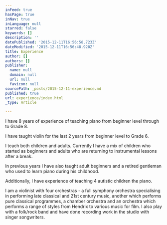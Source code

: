 ```yaml
---
inFeed: true
hasPage: true
inNav: true
inLanguage: null
starred: false
keywords: []
description: ''
datePublished: '2015-12-11T16:56:58.723Z'
dateModified: '2015-12-11T16:56:48.920Z'
title: Experience
author: []
authors: []
publisher:
  name: null
  domain: null
  url: null
  favicon: null
sourcePath: _posts/2015-12-11-experience.md
published: true
url: experience/index.html
_type: Article

---
```

I have 8 years of experience of teaching piano from beginner level through to Grade 8\.

I have taught violin for the last 2 years from beginner level to Grade 6\.

I teach both children and adults. Currently I have a mix of children who started as beginners and adults who are returning to instrumental lessons after a break.

In previous years I have also taught adult beginners and a retired gentleman who used to learn piano during his childhood.

Additionally, I have experience of teaching 4 autistic children the piano.

I am a violinist with four orchestras - a full symphony orchestra specialising in performing late classical and 21st century music, another which performs pure classical programmes, a chamber orchestra and an orchestra which performs a range of styles from Hendrix to various music for film. I also play with a folk/rock band and have done recording work in the studio with singer songwriters.